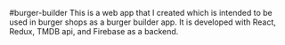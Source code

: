 #burger-builder
This is a web app that I created which is intended to be used in burger shops as a burger builder app. It is developed with React, Redux, TMDB api, and Firebase as a backend.
